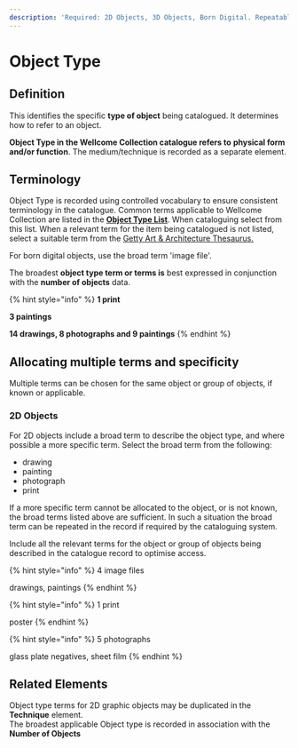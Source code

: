 ```yaml
---
description: 'Required: 2D Objects, 3D Objects, Born Digital. Repeatable'
---
```


# Object Type

## Definition

This identifies the specific **type of object** being catalogued. It determines how to refer to an object. 

**Object Type in the Wellcome Collection catalogue refers to** **physical form and/or function**. The medium/technique is recorded as a separate element. 

## Terminology

Object Type is recorded using controlled vocabulary to ensure consistent terminology in the catalogue.  Common terms applicable to Wellcome Collection are listed in the [**Object Type List**](object-type-list.md). When cataloguing select from this list. When a relevant term for the item being catalogued is not listed, select a suitable term from the [Getty Art & Architecture Thesaurus.](https://www.getty.edu/research/tools/vocabularies/aat/) 

For born digital objects, use the broad term 'image file'.

The broadest **object type term or terms is** best expressed in conjunction with the **number of objects** data.

{% hint style="info" %}
**1 print** 

**3 paintings**

**14 drawings, 8 photographs and 9 paintings**
{% endhint %}

## Allocating multiple terms and specificity

Multiple terms can be chosen for the same object or group of objects, if known or applicable.

### 2D Objects
For 2D objects include a broad term to describe the object type, and where possible a more specific term. Select the broad term from the following:

*	drawing
*	painting
*	photograph
*	print

If a more specific term cannot be allocated to the object, or is not known, the broad terms listed above are sufficient. In such a situation the broad term can be repeated in the record if required by the cataloguing system.

Include all the relevant terms for the object or group of objects being described in the catalogue record to optimise access.

{% hint style="info" %}
4 image files 

drawings, paintings
{% endhint %}


{% hint style="info" %}
1 print

poster
{% endhint %}


{% hint style="info" %}
5 photographs

glass plate negatives, sheet film 
{% endhint %}



## **Related Elements**

Object type terms for 2D graphic objects may be duplicated in the **Technique** element.   
The broadest applicable Object type is recorded in association with the **Number of Objects**

